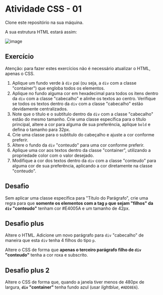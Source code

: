 # Atividade CSS - 01

Clone este repositório na sua máquina.

A sua estrutura HTML estará assim:

![image](https://github.com/user-attachments/assets/5d9328b2-fbaa-452b-b3eb-e1ef41eb7c65)


## Exercício

Atenção: para fazer estes exercícios não é necessário atualizar o HTML, apenas o CSS.

1. Aplique um fundo verde à <code>div</code> pai (ou seja, a <code>div</code> com a classe "container") que engloba todos os elementos.
1. Aplique no fundo alguma cor em hexadecimal para todos os itens dentro da <code>div</code> com a classe "cabecalho" e alinhe os textos ao centro. Verifique se todos os textos dentro da <code>div</code> com a classe "cabecalho" estão devidamente centralizados.
1. Note que o título e o subtítulo dentro da <code>div</code> com a classe "cabecalho" estão do mesmo tamanho. Crie uma classe específica para o título principal, altere a cor para alguma de sua preferência, aplique <code>bold</code> e defina o tamanho para 32px.
1. Crie uma classe para o subtítulo do cabeçalho e ajuste a cor conforme preferir.
1. Altere o fundo da <code>div</code> "conteudo" para uma cor conforme preferir.
1. Aplique uma cor aos textos dentro da classe "container", utilizando a propriedade color com o valor desejado.
1. Modifique a cor dos textos dentro da <code>div</code> com a classe "conteudo" para alguma cor de sua preferência, aplicando a cor diretamente na classe "conteudo".

## Desafio

Sem aplicar uma classe específica para "Título do Parágrafo", crie uma regra para que **somente os elementos com a tag <code>p</code> que sejam "filhos" da <code>div</code> "conteudo"** tenham cor #E4005A e um tamanho de 42px.

## Desafio plus

Altere o HTML. Adicione um novo parágrafo para <code>div</code> "cabecalho" de maneira que esta <code>div</code> tenha 4 filhos do tipo <code>p</code>.

Altere o CSS de forma que **apenas o terceiro parágrafo filho de <code>div</code> "conteudo"** tenha a cor roxa e subscrito.

## Desafio plus 2

Altere o CSS de forma que, quando a janela tiver menos de 480px de largura, **<code>div</code> "container"** tenha fundo azul (usar *lightblue*, <code>#ADD8E6</code>).






